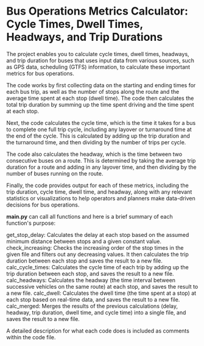 # Bus Operations Metrics Calculator: Cycle Times, Dwell Times, Headways, and Trip Durations

The project enables you to calculate cycle times, dwell times, headways, and trip duration for buses that uses input data from various sources, such as GPS data, scheduling (GTFS) information, to calculate these important metrics for bus operations.

The code works by first collecting data on the starting and ending times for each bus trip, as well as the number of stops along the route and the average time spent at each stop (dwell time). The code then calculates the total trip duration by summing up the time spent driving and the time spent at each stop.

Next, the code calculates the cycle time, which is the time it takes for a bus to complete one full trip cycle, including any layover or turnaround time at the end of the cycle. This is calculated by adding up the trip duration and the turnaround time, and then dividing by the number of trips per cycle.

The code also calculates the headway, which is the time between two consecutive buses on a route. This is determined by taking the average trip duration for a route and adding in any layover time, and then dividing by the number of buses running on the route.

Finally, the code provides output for each of these metrics, including the trip duration, cycle time, dwell time, and headway, along with any relevant statistics or visualizations to help operators and planners make data-driven decisions for bus operations.

**main.py** can call all functions and here is a brief summary of each function's purpose:

get_stop_delay: Calculates the delay at each stop based on the assumed minimum distance between stops and a given constant value.
check_increasing: Checks the increasing order of the stop times in the given file and filters out any decreasing values. It then calculates the trip duration between each stop and saves the result to a new file.
calc_cycle_times: Calculates the cycle time of each trip by adding up the trip duration between each stop, and saves the result to a new file.
calc_headways: Calculates the headway (the time interval between successive vehicles on the same route) at each stop, and saves the result to a new file.
calc_dwell: Calculates the dwell time (the time spent at a stop) at each stop based on real-time data, and saves the result to a new file.
calc_merged: Merges the results of the previous calculations (delay, headway, trip duration, dwell time, and cycle time) into a single file, and saves the result to a new file.

A detailed description for what each code does is included as comments within the code file. 
